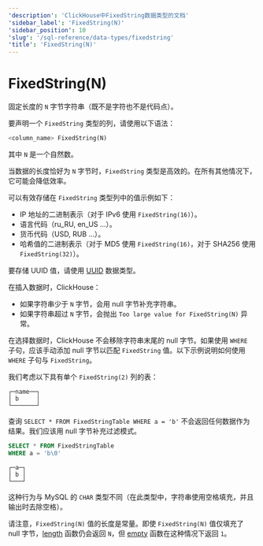```yaml
---
'description': 'ClickHouse中FixedString数据类型的文档'
'sidebar_label': 'FixedString(N)'
'sidebar_position': 10
'slug': '/sql-reference/data-types/fixedstring'
'title': 'FixedString(N)'
---
```





# FixedString(N)

固定长度的 `N` 字节字符串（既不是字符也不是代码点）。

要声明一个 `FixedString` 类型的列，请使用以下语法：

```sql
<column_name> FixedString(N)
```

其中 `N` 是一个自然数。

当数据的长度恰好为 `N` 字节时，`FixedString` 类型是高效的。在所有其他情况下，它可能会降低效率。

可以有效存储在 `FixedString` 类型列中的值示例如下：

- IP 地址的二进制表示（对于 IPv6 使用 `FixedString(16)`）。
- 语言代码（ru_RU, en_US ...）。
- 货币代码（USD, RUB ...）。
- 哈希值的二进制表示（对于 MD5 使用 `FixedString(16)`，对于 SHA256 使用 `FixedString(32)`）。

要存储 UUID 值，请使用 [UUID](../../sql-reference/data-types/uuid.md) 数据类型。

在插入数据时，ClickHouse：

- 如果字符串少于 `N` 字节，会用 null 字节补充字符串。
- 如果字符串超过 `N` 字节，会抛出 `Too large value for FixedString(N)` 异常。

在选择数据时，ClickHouse 不会移除字符串末尾的 null 字节。如果使用 `WHERE` 子句，应该手动添加 null 字节以匹配 `FixedString` 值。以下示例说明如何使用 `WHERE` 子句与 `FixedString`。

我们考虑以下具有单个 `FixedString(2)` 列的表：

```text
┌─name──┐
│ b     │
└───────┘
```

查询 `SELECT * FROM FixedStringTable WHERE a = 'b'` 不会返回任何数据作为结果。我们应该用 null 字节补充过滤模式。

```sql
SELECT * FROM FixedStringTable
WHERE a = 'b\0'
```

```text
┌─a─┐
│ b │
└───┘
```

这种行为与 MySQL 的 `CHAR` 类型不同（在此类型中，字符串使用空格填充，并且输出时去除空格）。

请注意，`FixedString(N)` 值的长度是常量。即使 `FixedString(N)` 值仅填充了 null 字节，[length](/sql-reference/functions/array-functions#length) 函数仍会返回 `N`，但 [empty](../../sql-reference/functions/string-functions.md#empty) 函数在这种情况下返回 `1`。
